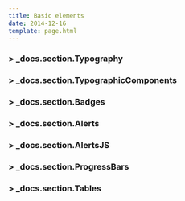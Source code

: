 ```yaml
---
title: Basic elements
date: 2014-12-16
template: page.html
---
```


### > _docs.section.Typography

### > _docs.section.TypographicComponents

### > _docs.section.Badges

### > _docs.section.Alerts

### > _docs.section.AlertsJS

### > _docs.section.ProgressBars

### > _docs.section.Tables
